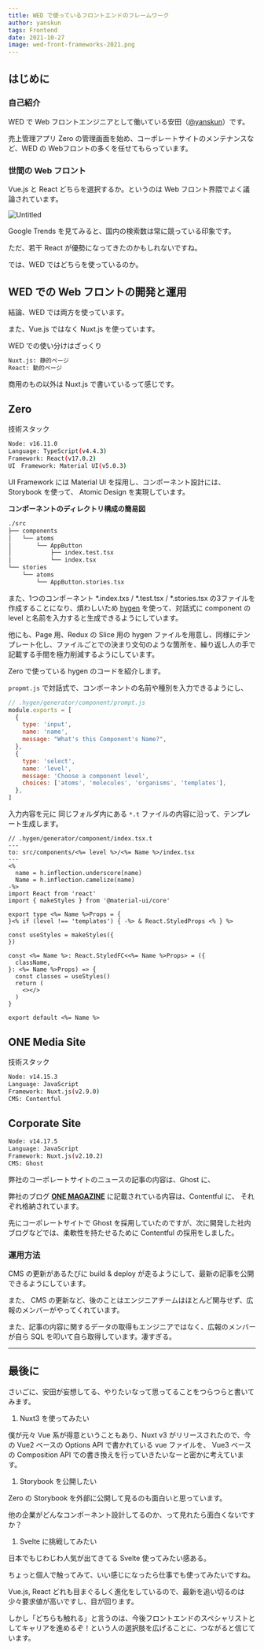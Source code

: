 ```yaml
---
title: WED で使っているフロントエンドのフレームワーク
author: yanskun
tags: Frontend
date: 2021-10-27
image: wed-front-frameworks-2021.png
---
```


## はじめに

### 自己紹介

WED で Web フロントエンジニアとして働いている安田（[@yanskun](https://github.com/yanskun)）です。

売上管理アプリ Zero の管理画面を始め、コーポレートサイトのメンテナンスなど、WED の Webフロントの多くを任せてもらっています。

### 世間の Web フロント

Vue.js と React どちらを選択するか。というのは Web フロント界隈でよく議論されています。

![Untitled](content/wed-front-frameworks-2021/Untitled.png)

Google Trends を見てみると、国内の検索数は常に競っている印象です。

ただ、若干 React が優勢になってきたのかもしれないですね。

では、WED ではどちらを使っているのか。

## WED での Web フロントの開発と運用

結論、WED では両方を使っています。

また、Vue.js ではなく Nuxt.js を使っています。

WED での使い分けはざっくり

```bash
Nuxt.js: 静的ページ
React: 動的ページ
```

商用のもの以外は Nuxt.js で書いているって感じです。

## Zero

技術スタック

```bash
Node: v16.11.0
Language: TypeScript(v4.4.3)
Framework: React(v17.0.2)
UI　Framework: Material UI(v5.0.3)
```

UI Framework には Material UI を採用し、コンポーネント設計には、Storybook を使って、 Atomic Design を実現しています。

**コンポーネントのディレクトリ構成の簡易図**

```bash
./src
├── components
│   └── atoms
│       └── AppButton
│           ├── index.test.tsx
│           └── index.tsx
└── stories
    └── atoms
        └── AppButton.stories.tsx
```

また、1つのコンポーネント *.index.txs / *.test.tsx / *.stories.tsx の3ファイルを作成することになり、煩わしいため [hygen](https://www.hygen.io/) を使って、対話式に component の level と名前を入力すると生成できるようにしています。

他にも、Page 用、Redux の Slice 用の hygen ファイルを用意し、同様にテンプレート化し、ファイルごとでの決まり文句のような箇所を、繰り返し人の手で記載する手間を極力削減するようにしています。

Zero で使っている hygen のコードを紹介します。

`propmt.js` で対話式で、コンポーネントの名前や種別を入力できるようにし、

```jsx
// .hygen/generator/component/prompt.js
module.exports = [
  {
    type: 'input',
    name: 'name',
    message: "What's this Component's Name?",
  },
  {
    type: 'select',
    name: 'level',
    message: 'Choose a component level',
    choices: ['atoms', 'molecules', 'organisms', 'templates'],
  },
]
```

入力内容を元に
同じフォルダ内にある `*.t` ファイルの内容に沿って、テンプレート生成します。

```tsx
// .hygen/generator/component/index.tsx.t
---
to: src/components/<%= level %>/<%= Name %>/index.tsx
---
<%
  name = h.inflection.underscore(name)
  Name = h.inflection.camelize(name)
-%>
import React from 'react'
import { makeStyles } from '@material-ui/core'

export type <%= Name %>Props = {
}<% if (level !== 'templates') { -%> & React.StyledProps <% } %>

const useStyles = makeStyles({
})

const <%= Name %>: React.StyledFC<<%= Name %>Props> = ({
  className,
}: <%= Name %>Props) => {
  const classes = useStyles()
  return (
    <></>
  )
}

export default <%= Name %>
```

## ONE Media Site

技術スタック

```bash
Node: v14.15.3
Language: JavaScript
Framework: Nuxt.js(v2.9.0)
CMS: Contentful
```

## Corporate Site

```bash
Node: v14.17.5
Language: JavaScript
Framework: Nuxt.js(v2.10.2)
CMS: Ghost
```

弊社のコーポレートサイトのニュースの記事の内容は、Ghost に、

弊社のブログ **[ONE MAGAZINE](https://wow.one/magazine/)** に記載されている内容は、Contentful に、
それぞれ格納されています。

先にコーポレートサイトで Ghost を採用していたのですが、次に開発した社内ブログなどでは、柔軟性を持たせるために Contentful の採用をしました。

### 運用方法

CMS の更新があるたびに build & deploy が走るようにして、最新の記事を公開できるようにしています。

また、 CMS の更新など、後のことはエンジニアチームはほとんど関与せず、広報のメンバーがやってくれています。

また、記事の内容に関するデータの取得もエンジニアではなく、広報のメンバーが自ら SQL を叩いて自ら取得しています。凄すぎる。

---

## 最後に

さいごに、安田が妄想してる、やりたいなって思ってることをつらつらと書いてみます。

1. Nuxt3 を使ってみたい

僕が元々 Vue 系が得意ということもあり、Nuxt v3 がリリースされたので、今の Vue2 ベースの Options API で書かれている vue ファイルを、 Vue3 ベースの Composition API での書き換えを行っていきたいなーと密かに考えています。

1. Storybook を公開したい

Zero の Storybook を外部に公開して見るのも面白いと思っています。

他の企業がどんなコンポーネント設計してるのか、って見れたら面白くないですか？

1. Svelte に挑戦してみたい

日本でもじわじわ人気が出てきてる Svelte 使ってみたい感ある。

ちょっと個人で触ってみて、いい感じになったら仕事でも使ってみたいですね。

Vue.js, React どれも目まぐるしく進化をしているので、最新を追い切るのは少々要求値が高いですし、目が回ります。

しかし「どちらも触れる」と言うのは、今後フロントエンドのスペシャリストとしてキャリアを進めるぞ！という人の選択肢を広げることに、つながると信じています。
